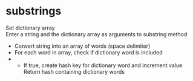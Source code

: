 # substrings  
  
Set dictionary array  
Enter a string and the dictionary array as arguments to substring method  
- Convert string into an array of words (space delimiter)  
- For each word in array, check if dictionary word is included  
- - If true, create hash key for dictionary word and increment value  
Return hash containing dictionary words  